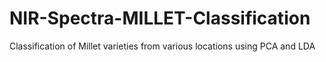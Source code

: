 # NIR-Spectra-MILLET-Classification
Classification of Millet varieties from various locations using PCA and LDA

